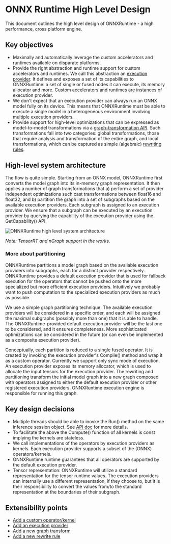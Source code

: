 # ONNX Runtime High Level Design

This document outlines the high level design of
ONNXRuntime - a high performance, cross platform engine.

## Key objectives
* Maximally and automatically leverage the custom accelerators and runtimes
available on disparate platforms.
* Provide the right abstraction and runtime support for custom accelerators and
runtimes. We call this abstraction an [execution
provider](../include/onnxruntime/core/framework/execution_provider.h). It defines and exposes a set of
its capabilities to ONNXRuntime: a set of single or fused nodes it can
execute, its memory allocator and more. Custom accelerators and runtimes are
instances of execution provider.
* We don't expect that an execution provider can always run an ONNX model fully
on its device. This means that ONNXRuntime must be able to execute a single
model in a heterogeneous environment involving multiple execution providers.
* Provide support for high-level optimizations that can be expressed as
model-to-model transformations via a [graph-transformation
API](../include/onnxruntime/core/graph/graph_transformer.h). Such
transformations fall into two categories: global transformations, those that
require analysis and transformation of the entire graph, and local
transformations, which can be captured as simple (algebraic) [rewriting
rules](../include/onnxruntime/core/graph/rewrite_rule.h).

## High-level system architecture
The flow is quite simple. Starting from an ONNX model, ONNXRuntime first
converts the model graph into its in-memory graph representation. It then
applies a number of graph transformations that a) perform a set of provider
independent optimizations such cast transformations between float16 and float32, and b) partition the
graph into a set of subgraphs based on the available execution providers. Each
subgraph is assigned to an execution provider. We ensure that a subgraph can be
executed by an execution provider by querying the capability of the execution
provider using the GetCapability() API.

![ONNXRuntime high level system architecture](https://azurecomcdn.azureedge.net/mediahandler/acomblog/media/Default/blog/228d22d3-6e3e-48b1-811c-1d48353f031c.png)

*Note: TensorRT and nGraph support in the works.*

### More about partitioning
ONNXRuntime partitions a model graph based on the available execution providers
into subgraphs, each for a distinct provider respectively. ONNXRuntime provides
a default execution provider that is used for fallback execution for the
operators that cannot be pushed onto the more specialized but more efficient
execution providers. Intuitively we probably want to push computation to the
specialized execution providers as much as possible.

We use a simple graph partitioning technique. The available execution providers
will be considered in a specific order, and each will be assigned the maximal
subgraphs (possibly more than one) that it is able to handle. The
ONNXRuntime-provided default execution provider will be the last one to be
considered, and it ensures completeness. More sophisticated optimizations can be
considered in the future (or can even be implemented as a composite execution
provider).

Conceptually, each partition is reduced to a single fused operator. It is
created by invoking the execution provider's Compile() method and wrap it as a
custom operator. Currently we support only sync mode of execution. An execution
provider exposes its memory allocator, which is used to allocate the input
tensors for the execution provider. The rewriting and partitioning transform the
initial model graph into a new graph composed with operators assigned to either
the default execution provider or other registered execution
providers. ONNXRuntime execution engine is responsible for running this graph.

## Key design decisions
* Multiple threads should be able to inovke the Run() method on the same
inference session object. See [API doc](C_API.md) for more details.
* To facilitate the above the Compute() function of all kernels is const
implying the kernels are stateless.
* We call implementations of the operators by execution providers as
kernels. Each execution provider supports a subset of the (ONNX)
operators/kernels.
* ONNXRuntime runtime guarantees that all operators are supported by the default
execution provider.
* Tensor representation: ONNXRuntime will utilize a standard representation for
the tensor runtime values. The execution providers can internally use a
different representation, if they choose to, but it is their responsibility to
convert the values from/to the standard representation at the boundaries of
their subgraph.

## Extensibility points
* [Add a custom operator/kernel](AddingCustomOp.md)
* [Add an execution provider](AddingExecutionProvider.md)
* [Add a new graph
transform](../include/onnxruntime/core/graph/graph_transformer.h)
* [Add a new rewrite rule](../include/onnxruntime/core/graph/rewrite_rule.h)

